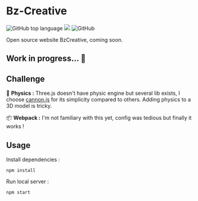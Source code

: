 # Bz-Creative

![GitHub top language](https://img.shields.io/github/languages/top/sboez/Bz-Creative) <img src="https://img.shields.io/badge/three.js-r116-orange"> ![GitHub](https://img.shields.io/github/license/sboez/Bz-Creative)


Open source website BzCreative, coming soon. 

## Work in progress... :construction:

## Challenge 

:rocket: **Physics :** Three.js doesn't have physic engine but several lib exists, I choose [cannon.js](https://github.com/schteppe/cannon.js) for its simplicity compared to others. Adding physics to a 3D model is tricky.

:package: **Webpack :** I'm not familiary with this yet, config was tedious but finally it works !


## Usage

Install dependencies :
```
npm install
```

Run local server :
```
npm start
```
